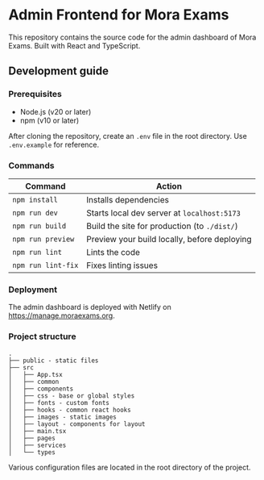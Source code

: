 # Admin Frontend for Mora Exams

This repository contains the source code for the admin dashboard of Mora Exams. Built with React and TypeScript.

## Development guide
### Prerequisites

- Node.js (v20 or later)
- npm (v10 or later)

After cloning the repository, create an `.env` file in the root directory. Use `.env.example` for reference. 

### Commands

| Command            | Action                                       |
| ------------------ | -------------------------------------------- |
| `npm install`      | Installs dependencies                        |
| `npm run dev`      | Starts local dev server at `localhost:5173`  |
| `npm run build`    | Build the site for production (to `./dist/`) |
| `npm run preview`  | Preview your build locally, before deploying |
| `npm run lint`     | Lints the code                               |
| `npm run lint-fix` | Fixes linting issues                         |

### Deployment

The admin dashboard is deployed with Netlify on https://manage.moraexams.org.

### Project structure

```text
.
├── public - static files
├── src
│   ├── App.tsx
│   ├── common
│   ├── components
│   ├── css - base or global styles
│   ├── fonts - custom fonts
│   ├── hooks - common react hooks
│   ├── images - static images
│   ├── layout - components for layout
│   ├── main.tsx
│   ├── pages
│   ├── services
│   └── types
```

Various configuration files are located in the root directory of the project.
